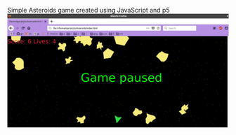 Simple Asteroids game created using JavaScript and p5
![Alt text](screenshot.png?raw=true "Screenshot")
